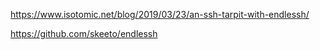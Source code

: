 https://www.isotomic.net/blog/2019/03/23/an-ssh-tarpit-with-endlessh/

https://github.com/skeeto/endlessh
